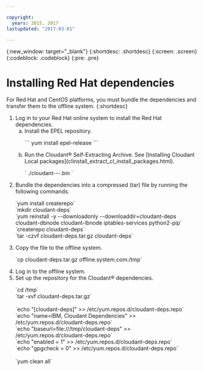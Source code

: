 ```yaml
---

copyright:
  years: 2015, 2017
lastupdated: "2017-03-01"

---
```


{:new_window: target="_blank"}
{:shortdesc: .shortdesc}
{:screen: .screen}
{:codeblock: .codeblock}
{:pre: .pre}

# Installing Red Hat dependencies

For Red Hat and CentOS platforms, you must bundle the
dependencies and transfer them to the offline system.
{:shortdesc}

<ol>
<li>Log in to your Red Hat online system to install the Red Hat dependencies.
<ol type="a"> 
<li>Install the EPEL repository.
<p>
```
yum install epel-release
```
</p></li>
<li>Run the Cloudant&reg; Self-Extracting Archive. See [Installing Cloudant Local packages](clinstall_extract_cl_install_packages.html).
<p>
`
./cloudant-<version>-<os>-<arch>.bin
`
</p></li>
</ol>
</li>
<li>Bundle the dependencies into a compressed (tar) file by running the following commands.
<p>
`yum install createrepo` <br>
`mkdir cloudant-deps` <br>
`yum reinstall -y --downloadonly --downloaddir=cloudant-deps cloudant-dbnode cloudant-lbnode iptables-services python2-pip` <br>
`createrepo cloudant-deps` <br>
`tar -czvf cloudant-deps.tar.gz cloudant-deps`
</p></li>
<li>Copy the file to the offline system.
<p>
`cp cloudant-deps.tar.gz offline.system.com:/tmp`</p></li>
<li>Log in to the offline system.</li>
<li>Set up the repository for the Cloudant&reg; dependencies.
<p>
`cd /tmp` <br>
`tar -xvf cloudant-deps.tar.gz`<br>
<br>
`echo "[cloudant-deps]" >> /etc/yum.repos.d/cloudant-deps.repo`<br>
`echo "name=IBM, Cloudant Dependencies" >> /etc/yum.repos.d/cloudant-deps.repo`<br>
`echo "baseurl=file:///tmp/cloudant-deps" >> /etc/yum.repos.d/cloudant-deps.repo`<br>
`echo "enabled = 1" >> /etc/yum.repos.d/cloudant-deps.repo`<br>
`echo "gpgcheck = 0" >> /etc/yum.repos.d/cloudant-deps.repo`<br>
<br>
`yum clean all`
</p>
</li></ol>
